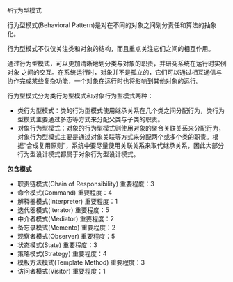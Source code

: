 #行为型模式


行为型模式(Behavioral Pattern)是对在不同的对象之间划分责任和算法的抽象化。

行为型模式不仅仅关注类和对象的结构，而且重点关注它们之间的相互作用。

通过行为型模式，可以更加清晰地划分类与对象的职责，并研究系统在运行时实例对象
之间的交互。在系统运行时，对象并不是孤立的，它们可以通过相互通信与协作完成某些复杂功能，一个对象在运行时也将影响到其他对象的运行。

行为型模式分为类行为型模式和对象行为型模式两种：

- 类行为型模式：类的行为型模式使用继承关系在几个类之间分配行为，类行为型模式主要通过多态等方式来分配父类与子类的职责。
- 对象行为型模式：对象的行为型模式则使用对象的聚合关联关系来分配行为，对象行为型模式主要是通过对象关联等方式来分配两个或多个类的职责。根据“合成复用原则”，系统中要尽量使用关联关系来取代继承关系，因此大部分行为型设计模式都属于对象行为型设计模式。

**包含模式**

- 职责链模式(Chain of Responsibility)
    重要程度：3
- 命令模式(Command)
    重要程度：4
- 解释器模式(Interpreter)
    重要程度：1
- 迭代器模式(Iterator)
    重要程度：5
- 中介者模式(Mediator)
    重要程度：2
- 备忘录模式(Memento)
    重要程度：2
- 观察者模式(Observer)
    重要程度：5
- 状态模式(State)
    重要程度：3
- 策略模式(Strategy)
    重要程度：4
- 模板方法模式(Template Method)
    重要程度：3
- 访问者模式(Visitor)
    重要程度：1



